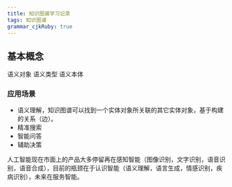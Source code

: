 ```yaml
---
title: 知识图谱学习记录
tags: 知识图谱
grammar_cjkRuby: true
---
```


## 基本概念
语义对象
语义类型
语义本体

### 应用场景
- 语义理解，知识图谱可以找到一个实体对象所关联的其它实体对象，基于构建的关系（边）。
- 精准搜索
- 智能问答
- 辅助决策

人工智能现在市面上的产品大多停留再在感知智能（图像识别，文字识别，语音识别，语音合成），目前的瓶颈在于认识智能（语义理解，语言生成，情感识别，疾病识别），未来在服务智能。